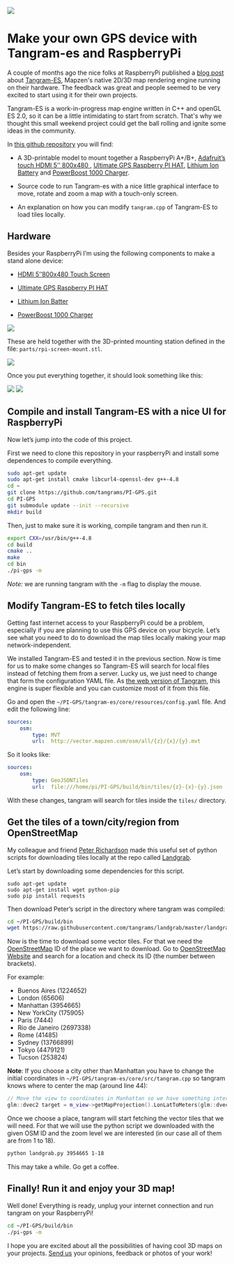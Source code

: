 
![](imgs/ui.gif)

# Make your own GPS device with Tangram-es and RaspberryPi

A couple of months ago the nice folks at RaspberryPi published a [blog post](https://www.raspberrypi.org/tangram-an-open-source-map-rendering-library/) about [Tangram-ES](https://github.com/tangrams/tangram-es), Mapzen's native 2D/3D map rendering engine running on their hardware. The feedback was great and people seemed to be very excited to start using it for their own projects.

Tangram-ES is a work-in-progress map engine written in C++ and openGL ES 2.0, so it can be a little intimidating to start from scratch. That's why we thought this small weekend project could get the ball rolling and ignite some ideas in the community.

In [this github repository](https://github.com/tangrams/PI-GPS) you will find:

- A 3D-printable model to mount together a RaspberryPi A+/B+, [Adafruit’s touch HDMI 5’’ 800x480 ](https://www.adafruit.com/product/2260), [Ultimate GPS Raspberry PI HAT](https://www.adafruit.com/products/2324), [Lithium Ion Battery](https://www.adafruit.com/products/353) and [PowerBoost 1000 Charger](https://www.adafruit.com/products/2465).

- Source code to run Tangram-es with a nice little graphical interface to move, rotate and zoom a map with a touch-only screen.

- An explanation on how you can modify ```tangram.cpp``` of Tangram-ES to load tiles locally.

## Hardware

Besides your RaspberryPi I’m using the following components to make a stand alone device:

- [HDMI 5’’800x480 Touch Screen](https://www.adafruit.com/product/2260)

- [Ultimate GPS Raspberry PI HAT](https://www.adafruit.com/products/2324)

- [Lithium Ion Batter](https://www.adafruit.com/products/353) 

- [PowerBoost 1000 Charger](https://www.adafruit.com/products/2465)

![](imgs/hardware.jpg)

These are held together with the 3D-printed mounting station defined in the file: ```parts/rpi-screen-mount.stl```.

![](imgs/mount.png)

Once you put everything together, it should look something like this:

![](imgs/front.jpg)
![](imgs/back.jpg)

## Compile and install Tangram-ES with a nice UI for RaspberryPi

Now let’s jump into the code of this project.

First we need to clone this repository in your raspberryPi and install some dependences to compile everything.

```bash
sudo apt-get update
sudo apt-get install cmake libcurl4-openssl-dev g++-4.8
cd ~
git clone https://github.com/tangrams/PI-GPS.git
cd PI-GPS
git submodule update --init --recursive
mkdir build
```

Then, just to make sure it is working, compile tangram and then run it.

```bash
export CXX=/usr/bin/g++-4.8
cd build
cmake ..
make
cd bin
./pi-gps -m
```

*Note:* we are running tangram with the ```-m``` flag to display the mouse.

## Modify Tangram-ES to fetch tiles locally

Getting fast internet access to your RaspberryPi could be a problem, especially if you are planning to use this GPS device on your bicycle. Let’s see what you need to do to download the map tiles locally making your map network-independent.

We installed Tangram-ES and tested it in the previous section. Now is time for us to make some changes so Tangram-ES will search for local files instead of fetching them from a server. Lucky us, we just need to change that form the configuration YAML file. As [the web version of Tangram](https://github.com/tangrams/tangram), this engine is super flexible and you can customize most of it from this file.   

Go and open the ```~/PI-GPS/tangram-es/core/resources/config.yaml``` file. And edit the following line:

```yaml
sources:
    osm:
        type: MVT
        url:  http://vector.mapzen.com/osm/all/{z}/{x}/{y}.mvt
``` 

So it looks like:

```yaml
sources:
    osm:
        type: GeoJSONTiles
        url:  file:///home/pi/PI-GPS/build/bin/tiles/{z}-{x}-{y}.json
```

With these changes, tangram will search for tiles inside the ```tiles/``` directory.


## Get the tiles of a town/city/region from OpenStreetMap 

My colleague and friend [Peter Richardson](https://twitter.com/meetar) made this useful set of python scripts for downloading tiles locally at the repo called  [Landgrab](https://github.com/tangrams/landgrab). 

Let’s start by downloading some dependencies for this script.

```
sudo apt-get update
sudo apt-get install wget python-pip
sudo pip install requests
```

Then download Peter’s script in the directory where tangram was compiled:

```bash
cd ~/PI-GPS/build/bin
wget https://raw.githubusercontent.com/tangrams/landgrab/master/landgrab.py
```

Now is the time to download some vector tiles. For that we need the [OpenStreetMap](http://www.openstreetmap.org/) ID of the place we want to download. Go to [OpenStreetMap Website](http://www.openstreetmap.org/) and search for a location and check its ID (the number between brackets).

For example:

* Buenos Aires (1224652)
* London (65606)
* Manhattan (3954665)
* New YorkCity (175905)
* Paris (7444)
* Rio de Janeiro (2697338)
* Rome (41485)
* Sydney (13766899)
* Tokyo (4479121)
* Tucson (253824)

**Note**: If you choose a city other than Manhattan you have to change the initial coordinates in ```~/PI-GPS/tangram-es/core/src/tangram.cpp``` so tangram knows where to center the map (around line 44):

```cpp
// Move the view to coordinates in Manhattan so we have something interesting to test
glm::dvec2 target = m_view->getMapProjection().LonLatToMeters(glm::dvec2(-74.00796, 40.70361));
```

Once we choose a place, tangram will start fetching the vector tiles that we will need. For that we will use the python script we downloaded with the given OSM ID and the zoom level we are interested (in our case all of them are from 1 to 18).

```bash
python landgrab.py 3954665 1-18
```

This may take a while. Go get a coffee. 

## Finally! Run it and enjoy your 3D map!

Well done! Everything is ready, unplug your internet connection and run tangram on your RaspberryPi! 

```bash
cd ~/PI-GPS/build/bin
./pi-gps -m
```

I hope you are excited about all the possibilities of having cool 3D maps on your projects. [Send us](http://twitter.com/mapzen) your opinions, feedback or photos of your work!